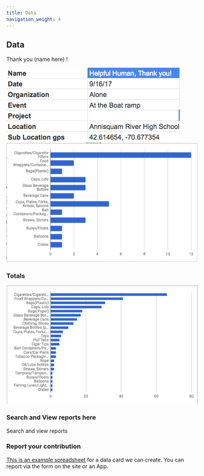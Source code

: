 ```yaml
---
title: Data
navigation_weight: 4
---
```



## Data
Thank you (name here) !

![Report Info](reportinfo.png)
![Report 1](report1.png)

### Totals
![Top Ten Items Graphic](graph1.png)

### Search and View reports here
Search and view reports

### Report your contribution
[This is an example spreadsheet](https://docs.google.com/spreadsheets/d/1_-ADPzs5dTeHf1s3smth88BTFsRLnZ7wsPawDv0ixfo/edit?usp=sharing) for a data card we can create. You can report via the form on the site or an App.


